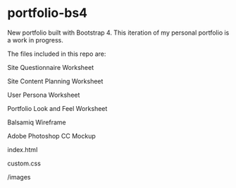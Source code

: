 # portfolio-bs4

New portfolio built with Bootstrap 4. This iteration of my personal portfolio is a work in progress. 

The files included in this repo are: 

Site Questionnaire Worksheet

Site Content Planning Worksheet

User Persona Worksheet

Portfolio Look and Feel Worksheet

Balsamiq Wireframe

Adobe Photoshop CC Mockup

index.html

custom.css

/images



